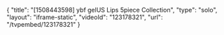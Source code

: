{
    "title": "[1508443598] ybf gelUS Lips 5piece Collection",
    "type": "solo",
    "layout": "iframe-static",
    "videoId": "123178321",
    "url": "\/tvpembed\/123178321"
}